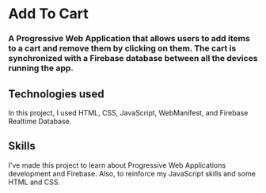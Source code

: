 # Add To Cart
### A Progressive Web Application that allows users to add items to a cart and remove them by clicking on them. The cart is synchronized with a Firebase database between all the devices running the app.

## Technologies used
In this project, I used HTML, CSS, JavaScript, WebManifest, and Firebase Realtime Database.

## Skills
I've made this project to learn about Progressive Web Applications development and Firebase.
Also, to reinforce my JavaScript skills and some HTML and CSS.